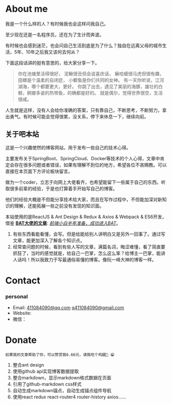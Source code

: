 # About me  
我是一个什么样的人？有时候我也会这样问我自己。 
    
至少现在还是一名程序员，还在为了生计而奔波。 

有时候也会感到迷茫，也会问自己生活到底是为了什么？独自在远离父母的城市生活，5年、10年之后我又该何去何从？

下面这段话讲的挺有意思的，给大家分享一下。

> 你在池塘里活得很好，
> 泥鳅很丑但会说喜庆话，
> 癞哈蟆很马虎但很有趣，
> 田螺是个温柔的自闭症，
> 小鲫鱼是你们共同的女神。
> 有一天你听说，江河湖海，哪个都要更大，更好。
> 你跳了出去，遇见了美丽的海豚，雄壮的白鲸，婀娜多姿的热带鱼，的确都是好的。
> 就是偶尔，觉得世界很空，生活很咸。

人生就是这样，没有人会给你准确的答案，只有靠自己，不断思考，不断努力，拿出勇气。有时候可能会觉得很累，没关系，停下来休息一下，继续向前。

## 关于吧本站    
这是一个兴趣使然的博客网站，用于发布一些自己的技术心得。

主要发布关于SpringBoot、SpringCloud、Docker等技术的个人心得，文章中肯定会存在很多问题或者错误，如果有理解不到位的地方，希望各位不吝赐教。可以直接在本页面下方评论板块留言。

做为一个coder，立志于向网上大佬看齐，也希望能留下一些属于自己的东西。听取很多前辈的经验，于是也打算着手开始写自己的博客。

他们的经验大概是不但能分享技术给大家，而且在写作过程中，不但能加深对新知识的理解，还能拓展一些之前没有发现的知识面。

本站使用的是ReactJS & Ant Design & Redux & Axios & Webpack & ES6开发，借鉴 **[BAT大佬的文章](https://github.com/brickspert/blog/issues/1)**: *[前端小白半年准备，成功进入BAT](https://github.com/brickspert/blog/issues/16)*。

1. 有些东西看能看懂，会写。但是给能给别人讲明白又是另外一回事了。通过写文章，能更加深入了解各个知识点。
2. 经常查问题的时候，看到有些人写的文章，满篇名词，晦涩难懂，看了简直要抓狂了，当时的感觉就是，给自己一巴掌，怎么这么笨？给博主一巴掌，能讲人话吗！所以我致力于写最通俗易懂的博客。像阮一峰大神的博客一样。

# Contact
### personal
* Email: 411084090@qq.com q411084090@gmail.com
* Website: 
* 微信：

# Donate
    如果我的文章帮助了你，可以赞赏我6.66元，请我吃个鸡腿🍗 😁


1. 整合ant design
2. 使用github api实现博客数据提取
3. 整合markdown，显示markdown格式数据在页面
4. 引用了github-markdown css样式
5. 自动生成markdown锚点，自动生成锚点组件导航
6. 使用react redux react-router4 router-history axios……
